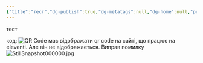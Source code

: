 ```yaml
---
{"title":"тест","dg-publish":true,"dg-metatags":null,"dg-home":null,"permalink":"/test/","dgPassFrontmatter":true,"noteIcon":""}
---
```



тест

код: <img class="qr-code" src="https://chart.googleapis.com/chart?chs=110x110&amp;cht=qr&amp;chl=https://indposhyv.pp.ua/vvedennya/misiya/&amp;chco=284B63|FAF8F8&amp;chld=L|1" alt="QR Code">  має відображати qr code на сайті, що працює на eleventi. Але він не відображається. Виправ помилку
![StillSnapshot000000.jpg](/img/user/StillSnapshot000000.jpg)